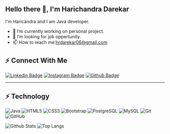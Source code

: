 ## Hello there  👋, I'm Harichandra Darekar

I'm Haricandra and I am Java developer.

* 🔭 I’m currently working on personal project.
* 👯 I’m looking for job oppertunity.
* 📫 How to reach me:hrdarekar06@gmail.com

##  ⚡ Connect With Me

[![Linkedin Badge](https://img.shields.io/badge/-harichandradarekar-blue?style=flat-square&logo=Linkedin&logoColor=white&link=https://www.linkedin.com/in/harichandradarekar/)](https://www.linkedin.com/in/harichandradarekar/)
[![Instagram Badge](https://img.shields.io/badge/-darekarhari-purple?style=flat-square&logo=instagram&logoColor=white&link=https://instagram.com/darekarhari/)](https://instagram.com/darekarhari)
[![Github Badge](https://img.shields.io/badge/-HarichandraDarekar-black?style=flat-square&logo=github&logoColor=white&link=https://github.com/HarichandraDarekar/)](https://github.com/HarichandraDarekar)

***

## ⚡ Technology

![Java](https://img.shields.io/badge/-java-E34A86?style=flat-square&logo=java)
![HTML5](https://img.shields.io/badge/-HTML5-E34F26?style=flat-square&logo=html5&logoColor=white)
![CSS3](https://img.shields.io/badge/-CSS3-1572B6?style=flat-square&logo=css3)
![Bootstrap](https://img.shields.io/badge/-Bootstrap-563D7C?style=flat-square&logo=bootstrap)
![PostgreSQL](https://img.shields.io/badge/-PostgreSQL-336791?style=flat-square&logo=postgresql)
![MySQL](https://img.shields.io/badge/-MySQL-black?style=flat-square&logo=mysql)
![Git](https://img.shields.io/badge/-Git-black?style=flat-square&logo=git)
![GitHub](https://img.shields.io/badge/-GitHub-181717?style=flat-square&logo=github)



![Github Stats](https://github-readme-stats.vercel.app/api?username=HarichandraDarekar&count_private=true&show_icons=true&include_all_commits=true&theme=dark)
![Top Langs](https://github-readme-stats.vercel.app/api/top-langs/?username=HarichandraDarekar&hide=TeX&layout=compact&theme=dark)

